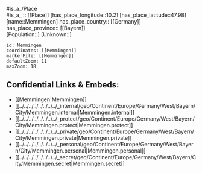 ﻿---
location: [47.98,10.2] 
mapzoom: [7,12] 
mapmarker: city 
type: City
tags:
- geo/City


SpocWebEntityId: 32405
isDeleted: false
confidential: public

---
#is_a_/Place  
#is_a_ :: [[Place]] 
[has_place_longitude::10.2] 
[has_place_latitude::47.98] 
[name::Memmingen] 
has_place_country:: [[Germany]]  
has_place_province:: [[Bayern]]  
[Population::] 
[Unknown::] 


```leaflet
id: Memmingen
coordinates: [[Memmingen]] 
markerFile: [[Memmingen]] 
defaultZoom: 11 
maxZoom: 18
```


## Confidential Links & Embeds: 
- [[Memmingen|Memmingen]]  
- [[../../../../../../../../_internal/geo/Continent/Europe/Germany/West/Bayern/City/Memmingen.internal|Memmingen.internal]] 
- [[../../../../../../../../_protect/geo/Continent/Europe/Germany/West/Bayern/City/Memmingen.protect|Memmingen.protect]] 
- [[../../../../../../../../_private/geo/Continent/Europe/Germany/West/Bayern/City/Memmingen.private|Memmingen.private]] 
- [[../../../../../../../../_personal/geo/Continent/Europe/Germany/West/Bayern/City/Memmingen.personal|Memmingen.personal]] 
- [[../../../../../../../../_secret/geo/Continent/Europe/Germany/West/Bayern/City/Memmingen.secret|Memmingen.secret]] 
